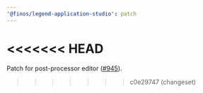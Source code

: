```yaml
---
'@finos/legend-application-studio': patch
---
```


# <<<<<<< HEAD

Patch for post-processor editor ([#945](https://github.com/finos/legend-studio/issues/945)).

> > > > > > > c0e29747 (changeset)
